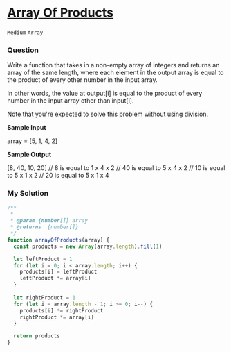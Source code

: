 # [Array Of Products](https://www.algoexpert.io/questions/array-of-products)

`Medium` `Array`

### Question
Write a function that takes in a non-empty array of integers and returns an array of the same length, where each element in the output array is equal to the product of every other number in the input array.

In other words, the value at output[i] is equal to the product of every number in the input array other than input[i].

Note that you're expected to solve this problem without using division.

**Sample Input**

array = [5, 1, 4, 2]

**Sample Output**

[8, 40, 10, 20]
// 8 is equal to 1 x 4 x 2
// 40 is equal to 5 x 4 x 2
// 10 is equal to 5 x 1 x 2
// 20 is equal to 5 x 1 x 4

### My Solution
```js
/**
 * 
 * @param {number[]} array 
 * @returns  {number[]}
 */
function arrayOfProducts(array) {
  const products = new Array(array.length).fill(1)

  let leftProduct = 1
  for (let i = 0; i < array.length; i++) {
    products[i] = leftProduct
    leftProduct *= array[i]
  }
  
  let rightProduct = 1
  for (let i = array.length - 1; i >= 0; i--) {
    products[i] *= rightProduct
    rightProduct *= array[i]
  }

  return products
}
```
